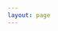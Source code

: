 ```yaml
---
layout: page
---
```

<script setup>
    import Tag from './.vitepress/theme/page/tag/index.vue'
</script>
<Tag />
